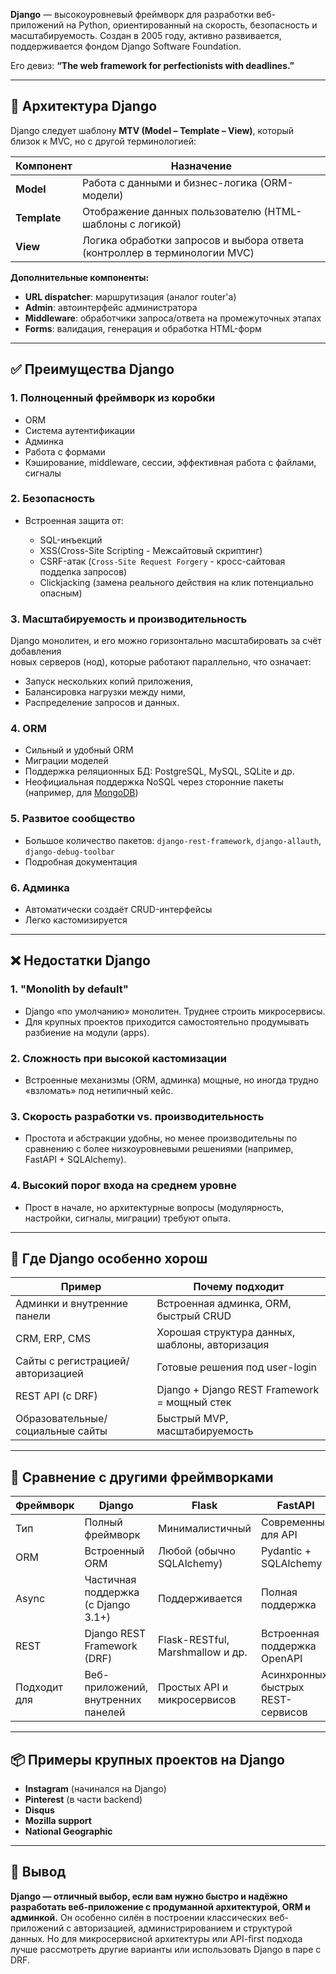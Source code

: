 **Django** — высокоуровневый фреймворк для разработки веб-приложений на Python, ориентированный на скорость, безопасность и масштабируемость. Создан в 2005 году, активно развивается, поддерживается фондом Django Software Foundation.

Его девиз: **“The web framework for perfectionists with deadlines.”**

---

## 🧱 Архитектура Django

Django следует шаблону **MTV (Model – Template – View)**, который близок к MVC, но с другой терминологией:

| Компонент    | Назначение                                                                |
| ------------ | ------------------------------------------------------------------------- |
| **Model**    | Работа с данными и бизнес-логика (ORM-модели)                             |
| **Template** | Отображение данных пользователю (HTML-шаблоны с логикой)                  |
| **View**     | Логика обработки запросов и выбора ответа (контроллер в терминологии MVC) |

**Дополнительные компоненты:**

* **URL dispatcher**: маршрутизация (аналог router'а)
* **Admin**: автоинтерфейс администратора
* **Middleware**: обработчики запроса/ответа на промежуточных этапах
* **Forms**: валидация, генерация и обработка HTML-форм

---

## ✅ Преимущества Django

### 1. **Полноценный фреймворк из коробки**

* ORM
* Система аутентификации
* Админка
* Работа с формами
* Кэширование, middleware, сессии, эффективная работа с файлами, сигналы

### 2. **Безопасность**

* Встроенная защита от:

  * SQL-инъекций
  * XSS(Cross-Site Scripting - Межсайтовый скриптинг)
  * CSRF-атак (`Cross-Site Request Forgery` - кросс-сайтовая подделка запросов) 
  * Clickjacking (замена реального действия на клик потенциально опасным)

### 3. **Масштабируемость и производительность**

Django монолитен, и его можно горизонтально масштабировать за счёт добавления   
новых серверов (нод), которые работают параллельно, что означает:  
  * Запуск нескольких копий приложения,
  * Балансировка нагрузки между ними,
  * Распределение запросов и данных.

### 4. **ORM**

* Сильный и удобный ORM
* Миграции моделей
* Поддержка реляционных БД: PostgreSQL, MySQL, SQLite и др.
* Неофициальная поддержка NoSQL через сторонние пакеты (например, для [MongoDB](https://www.mongodb.com/resources/products/compatibilities/mongodb-and-django))

### 5. **Развитое сообщество**

* Большое количество пакетов: `django-rest-framework`, `django-allauth`, `django-debug-toolbar`
* Подробная документация

### 6. **Админка**

* Автоматически создаёт CRUD-интерфейсы
* Легко кастомизируется

---

## ❌ Недостатки Django

### 1. **"Monolith by default"**

* Django «по умолчанию» монолитен. Труднее строить микросервисы.
* Для крупных проектов приходится самостоятельно продумывать разбиение на модули (apps).

### 2. **Сложность при высокой кастомизации**

* Встроенные механизмы (ORM, админка) мощные, но иногда трудно «взломать» под нетипичный кейс.

### 3. **Скорость разработки vs. производительность**

* Простота и абстракции удобны, но менее производительны по сравнению с более низкоуровневыми решениями (например, FastAPI + SQLAlchemy).

### 4. **Высокий порог входа на среднем уровне**

* Прост в начале, но архитектурные вопросы (модулярность, настройки, сигналы, миграции) требуют опыта.

---

## 🚀 Где Django особенно хорош

| Пример                            | Почему подходит                                |
| --------------------------------- | ---------------------------------------------- |
| Админки и внутренние панели       | Встроенная админка, ORM, быстрый CRUD          |
| CRM, ERP, CMS                     | Хорошая структура данных, шаблоны, авторизация |
| Сайты с регистрацией/авторизацией | Готовые решения под user-login                 |
| REST API (с DRF)                  | Django + Django REST Framework = мощный стек   |
| Образовательные/социальные сайты  | Быстрый MVP, масштабируемость                  |

---

## 🧩 Сравнение с другими фреймворками

| Фреймворк    | Django                              | Flask                            | FastAPI                            |
| ------------ | ----------------------------------- | -------------------------------- | ---------------------------------- |
| Тип          | Полный фреймворк                    | Минималистичный                  | Современный для API                |
| ORM          | Встроенный ORM                      | Любой (обычно SQLAlchemy)        | Pydantic + SQLAlchemy              |
| Async        | Частичная поддержка (с Django 3.1+) | Поддерживается                   | Полная поддержка                   |
| REST         | Django REST Framework (DRF)         | Flask-RESTful, Marshmallow и др. | Встроенная поддержка OpenAPI       |
| Подходит для | Веб-приложений, внутренних панелей  | Простых API и микросервисов      | Асинхронных, быстрых REST-сервисов |

---

## 📦 Примеры крупных проектов на Django

* **Instagram** (начинался на Django)
* **Pinterest** (в части backend)
* **Disqus**
* **Mozilla support**
* **National Geographic**

---

## 📍 Вывод

**Django — отличный выбор, если вам нужно быстро и надёжно разработать веб-приложение с продуманной архитектурой, ORM и админкой.** Он особенно силён в построении классических веб-приложений с авторизацией, администрированием и структурой данных. Но для микросервисной архитектуры или API-first подхода лучше рассмотреть другие варианты или использовать Django в паре с DRF.
